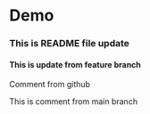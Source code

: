 # Demo

### This is README file update

#### This is update from feature branch

Comment from github

This is comment from main branch